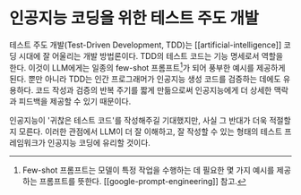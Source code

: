 # 인공지능 코딩을 위한 테스트 주도 개발

테스트 주도 개발(Test-Driven Development, TDD)는 [[artificial-intelligence]] 코딩 시대에 잘 어울리는 개발 방법론이다. TDD의 테스트 코드는 기능 명세로서 역할을 한다. 이것이 LLM에게는 일종의 few-shot 프롬프트[^few-shot]가 되어 풍부한 예시를 제공하게 된다. 뿐만 아니라 TDD는 인간 프로그래머가 인공지능 생성 코드를 검증하는 데에도 유용하다. 코드 작성과 검증의 반복 주기를 짧게 만듦으로써 인공지능에게 더 상세한 맥락과 피드백을 제공할 수 있기 때문이다.

인공지능이 '귀찮은 테스트 코드'를 작성해주길 기대했지만, 사실 그 반대가 더욱 적절할지 모른다. 이러한 관점에서 LLM이 더 잘 이해하고, 잘 작성할 수 있는 형태의 테스트 프레임워크가 인공지능 코딩에 유리할 것이다.

[^few-shot]: Few-shot 프롬프트는 모델이 특정 작업을 수행하는 데 필요한 몇 가지 예시를 제공하는 프롬프트를 뜻한다. [[google-prompt-engineering]] 참고.
